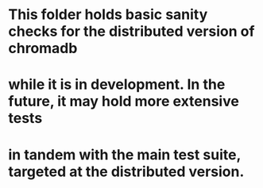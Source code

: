 # This folder holds basic sanity checks for the distributed version of chromadb

# while it is in development. In the future, it may hold more extensive tests

# in tandem with the main test suite, targeted at the distributed version.
